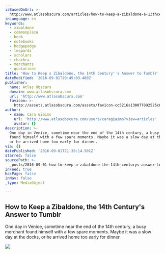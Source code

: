 ```yaml
---
isBasedOnUrl: >-
  http://www.atlasobscura.com/articles/how-to-keep-a-zibaldone-a-13thcentury-answer-to-tumblr
inLanguage: en
keywords:
  - zibaldone
  - commonplace
  - book
  - notebooks
  - hodgepodge
  - leopardi
  - scholars
  - chachra
  - merchants
  - quotations
title: 'How to Keep a Zibaldone, the 14th Century''s Answer to Tumblr'
dateModified: '2016-09-01T20:49:03.480Z'
publisher:
  name: Atlas Obscura
  domain: www.atlasobscura.com
  url: 'http://www.atlasobscura.com'
  favicon: >-
    http://assets.atlasobscura.com/assets/favicon-cc5216a130077092525c8c0c8564549de1817d1a1885e1d69369fd98aaff504a.ico
author:
  - name: Cara Giaimo
    url: 'http://www.atlasobscura.com/users/caragiaimo?view=articles'
    avatar: {}
description: >-
  One day in Venice, sometime near the end of the 14th century, a busy merchant
  found himself with a few spare moments. Maybe it was a slow day at the docks,
  or he arrived home too early for dinner.
via: {}
datePublished: '2016-09-01T21:38:14.501Z'
starred: false
sourcePath: >-
  _posts/2016-09-01-how-to-keep-a-zibaldone-the-14th-centurys-answer-to-tumblr.md
inFeed: true
hasPage: false
inNav: false
_type: MediaObject

---
```

<article style=""><h1>How to Keep a Zibaldone, the 14th Century's Answer to Tumblr</h1><p>One day in Venice, sometime near the end of the 14th century, a busy merchant found himself with a few spare moments. Maybe it was a slow day at the docks, or he arrived home too early for dinner.</p><img src="http://assets.atlasobscura.com/article_images/33955/image.jpg" /></article>